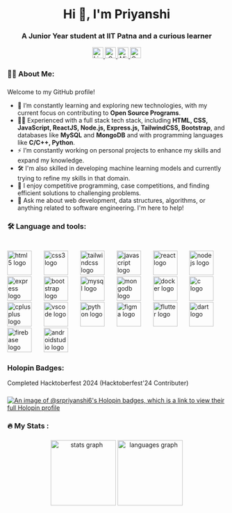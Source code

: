<h1 align="center">Hi 👋, I'm Priyanshi</h1>
<h3 align="center">A Junior Year student at IIT Patna and a curious learner</h3>

<div align="center">
  <a href="www.linkedin.com/in/priyanshi-sablok-2242552b4" target="_blank">
    <img src="https://img.shields.io/static/v1?message=LinkedIn&logo=linkedin&label=&color=0077B5&logoColor=white&labelColor=&style=for-the-badge" height="25" alt="Linkedin Logo"  />
  </a>
  <a href="sabpriyanshi0604@gmail.com" target="_blank">
    <img src="https://img.shields.io/static/v1?message=Gmail&logo=gmail&label=&color=D14836&logoColor=white&labelColor=&style=for-the-badge" height="25" alt="Gmail logo"  />
  </a>
  <a href="2201cb41_priyanshi@iitp.ac.in" target="_blank">
    <img src="https://img.shields.io/static/v1?message=Outlook&logo=microsoft-outlook&label=&color=0078D4&logoColor=white&labelColor=&style=for-the-badge" height="25" alt="Microsoft-Outlook Logo"  />
  </a>
  <a href="https://codeforces.com/profile/priyanshi623" target="_blank">
    <img src="https://img.shields.io/badge/Codeforces-%231DA1F2.svg?logo=Codeforces&logoColor=white" height="25" alt="Codeforces Logo"  />
  </a>
</div>


### 👩‍💻  About Me: 

###

Welcome to my GitHub profile!
- 🌱 I’m constantly learning and exploring new technologies, with my current focus on contributing to **Open Source Programs**.
- 👩‍💻 Experienced with a full stack tech stack, including **HTML, CSS, JavaScript, ReactJS, Node.js, Express.js, TailwindCSS, Bootstrap**, and databases like **MySQL** and **MongoDB** and with programming languages like **C/C++, Python**.
- ⚡ I’m constantly working on personal projects to enhance my skills and expand my knowledge.
- 🛠️ I'm also skilled in developing machine learning models and currently trying to refine my skills in that domain.
- 🎯 I enjoy competitive programming, case competitions, and finding efficient solutions to challenging problems.
- 💬 Ask me about web development, data structures, algorithms, or anything related to software engineering. I'm here to help!</p>

### 🛠 Language and tools: 

###

<br clear="both">

<div align="left">
  <img src="https://cdn.jsdelivr.net/gh/devicons/devicon/icons/html5/html5-original.svg" height="56" alt="html5 logo"  />
  <img width="20" />
  <img src="https://cdn.jsdelivr.net/gh/devicons/devicon/icons/css3/css3-original.svg" height="56" alt="css3 logo"  />
  <img width="20" />
  <img src="https://skillicons.dev/icons?i=tailwind" height="56" alt="tailwindcss logo"  />
  <img width="20" />
  <img src="https://cdn.simpleicons.org/javascript/F7DF1E" height="56" alt="javascript logo"  />
  <img width="20" />
  <img src="https://cdn.simpleicons.org/react/61DAFB" height="56" alt="react logo"  />
  <img width="20" />
  <img src="https://cdn.simpleicons.org/nodedotjs/339933" height="56" alt="nodejs logo"  />
  <img width="20" />
  <img src="https://skillicons.dev/icons?i=express" height="56" alt="express logo"  />
  <img width="20" />
  <img src="https://cdn.simpleicons.org/bootstrap/7952B3" height="56" alt="bootstrap logo"  />
  <img width="20" />
  <img src="https://cdn.simpleicons.org/mysql/4479A1" height="56" alt="mysql logo"  />
  <img width="20" />
  <img src="https://cdn.simpleicons.org/mongodb/47A248" height="56" alt="mongodb logo"  />
  <img width="20" />
  <img src="https://cdn.jsdelivr.net/gh/devicons/devicon/icons/docker/docker-plain-wordmark.svg" height="56" alt="docker logo"  />
  <img width="20" />
  <img src="https://cdn.jsdelivr.net/gh/devicons/devicon/icons/c/c-original.svg" height="56" alt="c logo"  />
  <img width="20" />
  <img src="https://cdn.jsdelivr.net/gh/devicons/devicon/icons/cplusplus/cplusplus-original.svg" height="56" alt="cplusplus logo"  />
  <img width="20" />
  <img src="https://skillicons.dev/icons?i=vscode" height="56" alt="vscode logo"  />
  <img width="20" />
  <img src="https://cdn.jsdelivr.net/gh/devicons/devicon/icons/python/python-original.svg" height="56" alt="python logo"  />
  <img width="20" />
  <img src="https://cdn.jsdelivr.net/gh/devicons/devicon/icons/figma/figma-original.svg" height="56" alt="figma logo"  />
  <img width="20" />
  <img src="https://cdn.jsdelivr.net/gh/devicons/devicon/icons/flutter/flutter-original.svg" height="56" alt="flutter logo"  />
  <img width="20" />
  <img src="https://cdn.jsdelivr.net/gh/devicons/devicon/icons/dart/dart-original.svg" height="56" alt="dart logo"  />
  <img width="20" />
  <img src="https://cdn.jsdelivr.net/gh/devicons/devicon/icons/firebase/firebase-plain-wordmark.svg" height="56" alt="firebase logo"  />
  <img width="20" />
  <img src="https://cdn.simpleicons.org/androidstudio/3DDC84" height="56" alt="androidstudio logo"  />
</div>

### Holopin Badges:

Completed Hacktoberfest 2024 (Hacktoberfest'24 Contributer)
###
[![An image of @srpriyanshi6's Holopin badges, which is a link to view their full Holopin profile](https://holopin.me/srpriyanshi6)](https://holopin.io/@srpriyanshi6)

### 🔥   My Stats :

###

<div align="center">
  <img src="https://github-readme-stats.vercel.app/api?username=srpriyanshi6&hide_title=false&hide_rank=false&show_icons=true&include_all_commits=true&count_private=true&disable_animations=false&theme=dracula&locale=en&hide_border=false&order=1" height="150" alt="stats graph"  />
  <img src="https://github-readme-stats.vercel.app/api/top-langs?username=srpriyanshi6&locale=en&hide_title=false&layout=compact&card_width=320&langs_count=5&theme=dracula&hide_border=false&order=2" height="150" alt="languages graph"  />
</div>

###
